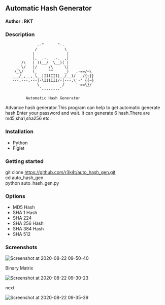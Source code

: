 <h2>Automatic Hash Generator</h2>


<h4>Author : RKT </h4>


### Description ###

 
                  .-"      "-.
                 /            \
                |              |
                |,  .-.  .-.  ,|
           /\   | )(__/  \__)( |
         _ \/   |/     /\     \|
        \_\/    (_     ^^     _)   .-==/~\
       ___/_,__,_\__|IIIIII|__/__)/   /{~}}
       ---,---,---|-\IIIIII/-|---,\'-' {{~}
                  \          /     '-==\}/
                   `--------`
 
             Automatic Hash Generator


Advance hash generator.This program can help to get automatic generate hash.Enter your password and wait. It can generate 6 hash.There are md5,sha1,sha256 etc.      

### Installation ###

<ul>
<li>Python</li>
<li>Figlet</li>
</ul>

### Getting started ###

git clone https://github.com/r3k4t/auto_hash_gen.git
<br>
cd auto_hash_gen
<br>
python auto_hash_gen.py
<br>

### Options ###

<ul>
<li>MD5 Hash</li>
<li>SHA 1 Hash</li>
 <li> SHA 224 </li>
<li>SHA 256 Hash </li>
 <li>SHA 384 Hash </li>
<li>SHA 512</li>
</ul>

### Screenshots ###

![Screenshot at 2020-08-22 09-50-40](https://user-images.githubusercontent.com/69615463/90948500-17c37b80-e45d-11ea-965f-e914cdabc8b1.png)

Binary Matrix

![Screenshot at 2020-08-22 09-30-23](https://user-images.githubusercontent.com/69615463/90948372-7d166d00-e45b-11ea-8547-c572ba2ab6f4.png)

next

![Screenshot at 2020-08-22 09-35-39](https://user-images.githubusercontent.com/69615463/90948380-9c14ff00-e45b-11ea-914b-adcc70870587.png)


